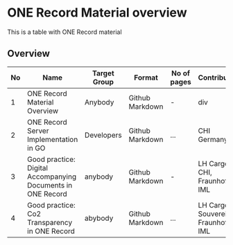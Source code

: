 # ONE Record Material overview
This is a table with ONE Record material
 
## Overview

|No   	|Name   	|Target Group   	|Format   	|No of pages   	|Contributor |link|
|---	|---	|---	|---	|---	|--- |--- |
|1   	|ONE Record Material Overview   	|Anybody   	|Github Markdown   	|-   	|div|https://github.com/DrPhilippBillion/1R-working-docs|
|2   	|ONE Record Server Implementation in GO   	|Developers 	|Github Markdown  	|...   	|CHI Germany | https://github.com/chi-deutschland/one-record-server |
|3   	|Good practice: Digital Accompanying Documents in ONE Record   	|anybody	|Github Markdown   	|-   	|LH Cargo, CHI, Fraunhofer IML |https://github.com/DrPhilippBillion/Digital-Accompanying-Documents-in-ONE-Record|
|4   	|Good practice: Co2 Transparency in ONE Record   	|abybody	|Github Markdown   	|...   	|LH Cargo, Souvereign, Fraunhofer IML |https://github.com/DrPhilippBillion/Co2-Transparency-in-ONE-Record|
 
